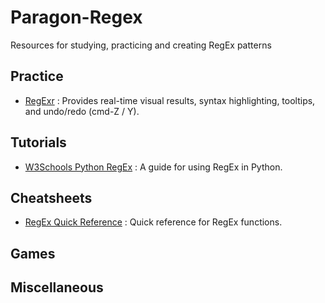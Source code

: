 # Paragon-Regex
Resources for studying, practicing and creating RegEx patterns

## Practice

- [RegExr](https://regexr.com/) : Provides real-time visual results, syntax highlighting, tooltips, and undo/redo (cmd-Z / Y).

## Tutorials

- [W3Schools Python RegEx](https://www.w3schools.com/python/python_regex.asp) : A guide for using RegEx in Python.

## Cheatsheets

- [RegEx Quick Reference](https://www.computerhope.com/unix/regex-quickref.htm) : Quick reference for RegEx functions.

## Games

## Miscellaneous

